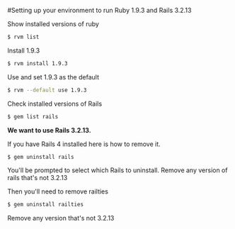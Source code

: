 #Setting up your environment to run Ruby 1.9.3 and Rails 3.2.13

Show installed versions of ruby

```bash
$ rvm list
```

Install 1.9.3

```bash
$ rvm install 1.9.3
```

Use and set 1.9.3 as the default

```bash
$ rvm --default use 1.9.3
```

Check installed versions of Rails

```bash
$ gem list rails
```

__We want to use Rails 3.2.13.__

If you have Rails 4 installed here is how to remove it.

```bash
$ gem uninstall rails
```

You'll be prompted to select which Rails to uninstall.
Remove any version of rails that's not 3.2.13

Then you'll need to remove railties

```bash
$ gem uninstall railties
```

Remove any version that's not 3.2.13

